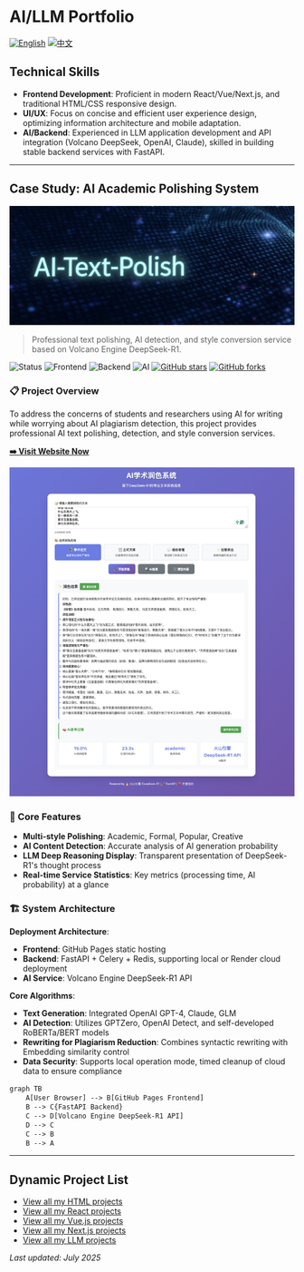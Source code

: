 # AI/LLM Portfolio

[![English](https://img.shields.io/badge/lang-English-blue.svg)](README.md)
[![中文](https://img.shields.io/badge/lang-中文-brown.svg)](README.CN.md)

## Technical Skills

- **Frontend Development**: Proficient in modern React/Vue/Next.js, and traditional HTML/CSS responsive design.
- **UI/UX**: Focus on concise and efficient user experience design, optimizing information architecture and mobile adaptation.
- **AI/Backend**: Experienced in LLM application development and API integration (Volcano DeepSeek, OpenAI, Claude), skilled in building stable backend services with FastAPI.

---

## Case Study: AI Academic Polishing System

![AI-polish Banner](assets/Banner-AI-polish.png)

> Professional text polishing, AI detection, and style conversion service based on Volcano Engine DeepSeek-R1.

![Status](https://img.shields.io/badge/Status-Running-brightgreen)
![Frontend](https://img.shields.io/badge/Frontend-GitHub%20Pages-blue)
![Backend](https://img.shields.io/badge/Backend-FastAPI-009688)
![AI](https://img.shields.io/badge/AI-DeepSeek--R1-purple)
[![GitHub stars](https://img.shields.io/github/stars/ktwu01/1AI-polish)](https://github.com/ktwu01/1AI-polish)
[![GitHub forks](https://img.shields.io/github/forks/ktwu01/1AI-polish)](https://github.com/ktwu01/1AI-polish/fork)

### 📋 Project Overview

To address the concerns of students and researchers using AI for writing while worrying about AI plagiarism detection, this project provides professional AI text polishing, detection, and style conversion services.

**[➡️ Visit Website Now](https://ktwu01.github.io/1AI-polish)**

![Usage Example](assets/Screenshot-AI-polish-example.png)

### 🎯 Core Features

- **Multi-style Polishing**: Academic, Formal, Popular, Creative
- **AI Content Detection**: Accurate analysis of AI generation probability
- **LLM Deep Reasoning Display**: Transparent presentation of DeepSeek-R1's thought process
- **Real-time Service Statistics**: Key metrics (processing time, AI probability) at a glance

### 🏗️ System Architecture

**Deployment Architecture**:
- **Frontend**: GitHub Pages static hosting
- **Backend**: FastAPI + Celery + Redis, supporting local or Render cloud deployment
- **AI Service**: Volcano Engine DeepSeek-R1 API

**Core Algorithms**:
- **Text Generation**: Integrated OpenAI GPT-4, Claude, GLM
- **AI Detection**: Utilizes GPTZero, OpenAI Detect, and self-developed RoBERTa/BERT models
- **Rewriting for Plagiarism Reduction**: Combines syntactic rewriting with Embedding similarity control
- **Data Security**: Supports local operation mode, timed cleanup of cloud data to ensure compliance

```mermaid
graph TB
    A[User Browser] --> B[GitHub Pages Frontend]
    B --> C{FastAPI Backend}
    C --> D[Volcano Engine DeepSeek-R1 API]
    D --> C
    C --> B
    B --> A
```

---

## Dynamic Project List

- [View all my HTML projects](https://github.com/ktwu01?tab=repositories&language=html)
- [View all my React projects](https://github.com/ktwu01?tab=repositories&q=topic%3Areact)
- [View all my Vue.js projects](https://github.com/ktwu01?tab=repositories&q=topic%3Avuejs)
- [View all my Next.js projects](https://github.com/ktwu01?tab=repositories&q=topic%3Anextjs)
- [View all my LLM projects](https://github.com/ktwu01?tab=repositories&q=topic%3Allm)

*Last updated: July 2025*